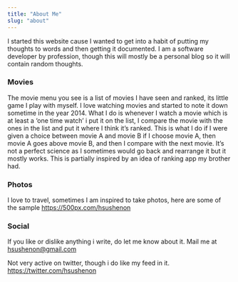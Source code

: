 ```yaml
---
title: "About Me"
slug: "about"
---
```


I started this website cause I wanted to get into a habit of putting my thoughts to words and then getting it documented. I am a software developer by profession, though this will mostly be a personal blog so it will contain random thoughts.

### Movies
The movie menu you see is a list of movies I have seen and ranked, its little game I play with myself. I love watching movies and started to note it down sometime in the year 2014. What I do is whenever I watch a movie which is at least a ‘one time watch’ i put it on the list, I compare the movie with the ones in the list and put it where I think it’s ranked. This is what I do if I were given a choice between movie A and movie B if I choose movie A, then movie A goes above movie B, and then I compare with the next movie. It’s not a perfect science as I sometimes would go back and rearrange it but it mostly works. This is partially inspired by an idea of ranking app my brother had.

### Photos
I love to travel, sometimes I am inspired to take photos, here are some of the sample https://500px.com/hsushenon

### Social
If you like or dislike anything i write, do let me know about it. Mail me at hsushenon@gmail.com

Not very active on twitter, though i do like my feed in it. https://twitter.com/hsushenon

